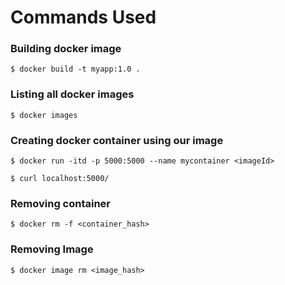 # Commands Used 

### Building docker image
`$ docker build -t myapp:1.0 .`

### Listing all docker images
`$ docker images`

### Creating docker container using our image 
`$ docker run -itd -p 5000:5000 --name mycontainer <imageId>`

`$ curl localhost:5000/`

### Removing container 
`$ docker rm -f <container_hash>`

### Removing Image 
`$ docker image rm <image_hash>`